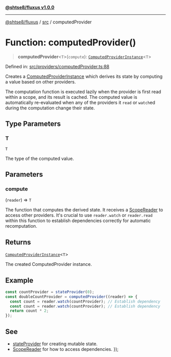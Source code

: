 [**@shtse8/fluxus v1.0.0**](../../README.md)

---

[@shtse8/fluxus](../../README.md) / [src](../README.md) / computedProvider

# Function: computedProvider()

> **computedProvider**\<`T`\>(`compute`): [`ComputedProviderInstance`](../interfaces/ComputedProviderInstance.md)\<`T`\>

Defined in: [src/providers/computedProvider.ts:88](https://github.com/shtse8/fluxus/blob/4924e60e87ca8856c0bf61d7c46469f55d63d7b6/src/providers/computedProvider.ts#L88)

Creates a [ComputedProviderInstance](../interfaces/ComputedProviderInstance.md) which derives its state by computing
a value based on other providers.

The computation function is executed lazily when the provider is first read
within a scope, and its result is cached. The computed value is automatically
re-evaluated when any of the providers it `read` or `watch`ed during the
computation change their state.

## Type Parameters

### T

`T`

The type of the computed value.

## Parameters

### compute

(`reader`) => `T`

The function that computes the
derived state. It receives a [ScopeReader](../interfaces/ScopeReader.md) to access other providers.
It's crucial to use `reader.watch` or `reader.read` within this function
to establish dependencies correctly for automatic recomputation.

## Returns

[`ComputedProviderInstance`](../interfaces/ComputedProviderInstance.md)\<`T`\>

The created ComputedProvider instance.

## Example

```ts
const countProvider = stateProvider(0);
const doubleCountProvider = computedProvider((reader) => {
  const count = reader.watch(countProvider); // Establish dependency
  const count = reader.watch(countProvider); // Establish dependency
  return count * 2;
});
```

## See

- [stateProvider](stateProvider.md) for creating mutable state.
- [ScopeReader](../interfaces/ScopeReader.md) for how to access dependencies.
  });
